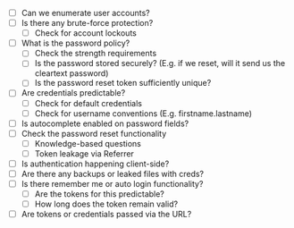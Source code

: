 
- [ ]   Can we enumerate user accounts?
- [ ]   Is there any brute-force protection?
    - [ ]   Check for account lockouts
- [ ]   What is the password policy?
    - [ ]   Check the strength requirements
    - [ ]   Is the password stored securely? (E.g. if we reset, will it send us the cleartext password)
    - [ ]   Is the password reset token sufficiently unique?
- [ ]   Are credentials predictable?
    - [ ]   Check for default credentials
    - [ ]   Check for username conventions (E.g. firstname.lastname)
- [ ]   Is autocomplete enabled on password fields?
- [ ]   Check the password reset functionality
    - [ ]   Knowledge-based questions
    - [ ]   Token leakage via Referrer
- [ ]   Is authentication happening client-side?
- [ ]   Are there any backups or leaked files with creds?
- [ ]   Is there remember me or auto login functionality?
    - [ ]   Are the tokens for this predictable?
    - [ ]   How long does the token remain valid?
- [ ]   Are tokens or credentials passed via the URL?